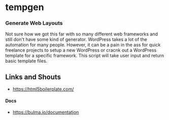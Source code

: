 # tempgen

### Generate Web Layouts
Not sure how we got this far with so many different web frameworks and still don't have some kind of generator. WordPress takes a lot of the 
automation for many people. However, it can be a pain in the ass for quick freelance projects to setup a new WordPress or cracnk out a 
WordPress template for a specific framework. This script will take user input and return basic template files.

## Links and Shouts
* https://html5boilerplate.com/

#### Docs
* https://bulma.io/documentation
